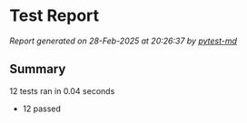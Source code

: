 # Test Report

*Report generated on 28-Feb-2025 at 20:26:37 by [pytest-md]*

[pytest-md]: https://github.com/hackebrot/pytest-md

## Summary

12 tests ran in 0.04 seconds

- 12 passed
